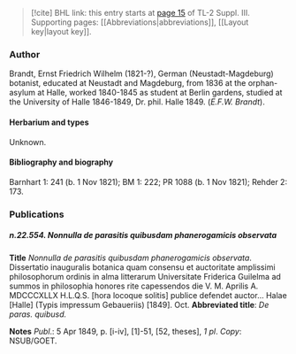 > [!cite] BHL link: this entry starts at [page 15](https://www.biodiversitylibrary.org/item/103861#page/25/mode/1up) of TL-2 Suppl. III.
> Supporting pages: [[Abbreviations|abbreviations]], [[Layout key|layout key]].

### Author

Brandt, Ernst Friedrich Wilhelm (1821-?), German (Neustadt-Magdeburg) botanist, educated at Neustadt and Magdeburg, from 1836 at the orphan-asylum at Halle, worked 1840-1845 as student at Berlin gardens, studied at the University of Halle 1846-1849, Dr. phil. Halle 1849. (*E.F.W. Brandt*).

#### Herbarium and types

Unknown.

#### Bibliography and biography

Barnhart 1: 241 (b. 1 Nov 1821); BM 1: 222; PR 1088 (b. 1 Nov 1821); Rehder 2: 173.

### Publications

##### n.22.554. Nonnulla de parasitis quibusdam phanerogamicis observata

**Title**
*Nonnulla de parasitis quibusdam phanerogamicis observata*. Dissertatio inauguralis botanica quam consensu et auctoritate amplissimi philosophorum ordinis in alma litterarum Universitate Friderica Guilelma ad summos in philosophia honores rite capessendos die V. M. Aprilis A. MDCCCXLLX H.L.Q.S. \[hora locoque solitis\] publice defendet auctor... Halae \[Halle\] (Typis impressum Gebaueriis) \[1849\]. Oct.
**Abbreviated title**: *De paras. quibusd.*

**Notes**
*Publ*.: 5 Apr 1849, p. \[i-iv\], \[1\]-51, \[52, theses\], *1 pl*. *Copy*: NSUB/GOET.

